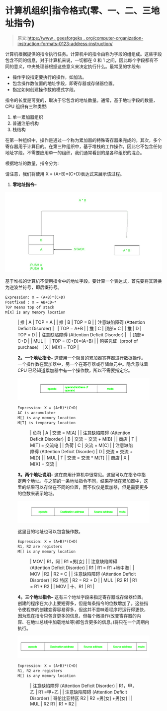 # 计算机组织|指令格式(零、一、二、三地址指令)

> 原文:[https://www . geesforgeks . org/computer-organization-instruction-formats-0123-address-instruction/](https://www.geeksforgeeks.org/computer-organization-instruction-formats-zero-one-two-three-address-instruction/)

计算机根据提供的指令执行任务。计算机中的指令由称为字段的组组成。这些字段包含不同的信息，对于计算机来说，一切都在 0 和 1 之间，因此每个字段都有不同的意义，中央处理器根据这些意义来决定执行什么。最常见的字段有:

*   操作字段指定要执行的操作，如加法。
*   包含操作数位置的地址字段，即寄存器或存储器位置。
*   指定如何创建操作数的模式字段。

指令的长度是可变的，取决于它包含的地址数量。通常，基于地址字段的数量，CPU 组织有三种类型:

1.  单一累加器组织
2.  普通注册机构
3.  栈结构

在第一种组织中，操作是通过一个称为累加器的特殊寄存器来完成的。其次，多个寄存器用于计算目的。在第三种组织中，基于堆栈的工作操作，因此它不包含任何地址字段。不需要应用单一的组织，我们通常看到的是各种组织的混合。

根据地址的数量，指令分为:

请注意，我们将使用 X = (A+B)*(C+D)表达式来展示该过程。

1.  **零地址指令–**

![](img/6dbc530eb35a93e92128827311672d4e.png)

基于堆栈的计算机不使用指令中的地址字段。要计算一个表达式，首先要将其转换为逆波兰符号，即后缀符号。

```
Expression: X = (A+B)*(C+D)
Postfixed : X = AB+CD+*
TOP means top of stack
M[X] is any memory location
```

<figure class="table">

| 推 | A | TOP = A |
| 推 | B | TOP = B |
| 注意缺陷障碍 (Attention Deficit Disorder) |   | TOP = A+B |
| 推 | C | 顶部= C |
| 推 | D | TOP = D |
| 注意缺陷障碍 (Attention Deficit Disorder) |   | 顶部= C+D |
| MUL |   | TOP = (C+D)*(A+B) |
| 购买凭证（proof of purchase） | X | M[X] = TOP |

**2。一个地址指令–**
这使用一个隐含的累加器寄存器进行数据操作。一个操作数在累加器中，另一个在寄存器或存储单元中。隐含意味着 CPU 已经知道累加器中有一个操作数，所以不需要指定它。

![](img/71ee641c5103c998774f7f0185860c7a.png)

```
Expression: X = (A+B)*(C+D)
AC is accumulator
M[] is any memory location
M[T] is temporary location
```

<figure class="table">

| 负荷 | A | 交流 = M[A] |
| 注意缺陷障碍 (Attention Deficit Disorder) | B | 交流 = 交流 + M[B] |
| 商店 | T | M[T] = 交流电 |
| 负荷 | C | 交流 = M[C] |
| 注意缺陷障碍 (Attention Deficit Disorder) | D | 交流 = 交流 + M[D] |
| MUL | T | 交流 = 交流 * M[T] |
| 商店 | X | M[X] = 交流 |

</figure>

**3。两个地址说明–**
这在商用计算机中很常见。这里可以在指令中指定两个地址。与之前的一条地址指令不同，结果存储在累加器中，这里的结果可以存储在不同的位置，而不仅仅是累加器，但是需要更多的位数来表示地址。

![](img/fc9b4a950bf24d6e0cd0405d311ab58b.png)

这里目的地址也可以包含操作数。

```
Expression: X = (A+B)*(C+D)
R1, R2 are registers
M[] is any memory location
```

<figure class="table">

| MOV | R1，阿 | R1 =男[女] |
| 注意缺陷障碍 (Attention Deficit Disorder) | R1 | R1 = R1 +地中海 |
| MOV | R2 | R2 = C |
| 注意缺陷障碍 (Attention Deficit Disorder) | R2 特区 | R2 = R2 + D |
| MUL | R2 R1 | R1 = R1 * R2 |
| MOV | 十、R1 | R1 |

</figure>

**4。三个地址指令–**
这有三个地址字段来指定寄存器或存储器位置。创建的程序在大小上要短得多，但是每条指令的位数增加了。这些指令使程序的创建变得容易得多，但这并不意味着程序将运行得更快，因为现在指令只包含更多的信息，但每个微操作(改变寄存器的内容、在地址总线中加载地址等)都包含更多的信息。)将只在一个周期内执行。

![](img/99f6624ca5ca9598c055ed0680a6b409.png)

```
Expression: X = (A+B)*(C+D)
R1, R2 are registers
M[] is any memory location
```

<figure class="table">

| 注意缺陷障碍 (Attention Deficit Disorder) | R1，甲，乙 | R1 =甲+乙 |
| 注意缺陷障碍 (Attention Deficit Disorder) | 哥伦比亚特区 R2 | R2 =男[女] +男[女] |
| MUL | R2 R1 | R1 * R2 |

</figure>

</figure>